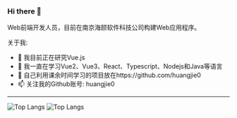 ### Hi there 👋

Web前端开发人员，目前在南京海颐软件科技公司构建Web应用程序。

关于我:

- 🔭 我目前正在研究Vue.js
- 🌱 我一直在学习Vue2、Vue3、React、Typescript、Nodejs和Java等语言
- 🤔 自己利用课余时间学习的项目放在https://github.com/huangjie0
- 📫 关注我的Github账号: huangjie0
---

![Top Langs](https://github-readme-stats.vercel.app/api/top-langs/?username=huangjie0&layout=compact&theme=tokyonight)
![Top Langs](https://github-readme-activity-graph.cyclic.app/graph?username=huangjie0&theme=dracula)







